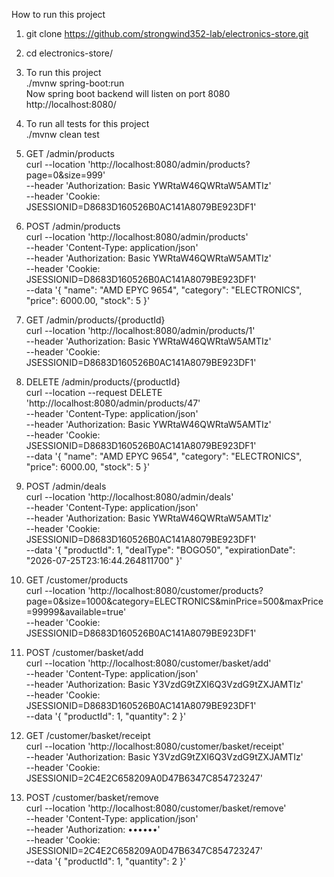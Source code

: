 How to run this project
1. git clone https://github.com/strongwind352-lab/electronics-store.git
2. cd electronics-store/
3. To run this project<br> 
./mvnw spring-boot:run<br>
Now spring boot backend will listen on port 8080<br>
http://localhost:8080/

4. To run all tests for this project<br>
   ./mvnw clean test

5. GET /admin/products <br>
curl --location 'http://localhost:8080/admin/products?page=0&size=999' \
--header 'Authorization: Basic YWRtaW46QWRtaW5AMTIz' \
--header 'Cookie: JSESSIONID=D8683D160526B0AC141A8079BE923DF1'
6. POST /admin/products <br>
   curl --location 'http://localhost:8080/admin/products' \
   --header 'Content-Type: application/json' \
   --header 'Authorization: Basic YWRtaW46QWRtaW5AMTIz' \
   --header 'Cookie: JSESSIONID=D8683D160526B0AC141A8079BE923DF1' \
   --data '{
   "name": "AMD EPYC 9654",
   "category": "ELECTRONICS",
   "price": 6000.00,
   "stock": 5
   }'

7. GET /admin/products/{productId} <br>
   curl --location 'http://localhost:8080/admin/products/1' \
   --header 'Authorization: Basic YWRtaW46QWRtaW5AMTIz' \
   --header 'Cookie: JSESSIONID=D8683D160526B0AC141A8079BE923DF1'
8. DELETE /admin/products/{productId} <br>
   curl --location --request DELETE 'http://localhost:8080/admin/products/47' \
   --header 'Content-Type: application/json' \
   --header 'Authorization: Basic YWRtaW46QWRtaW5AMTIz' \
   --header 'Cookie: JSESSIONID=D8683D160526B0AC141A8079BE923DF1' \
   --data '{
   "name": "AMD EPYC 9654",
   "category": "ELECTRONICS",
   "price": 6000.00,
   "stock": 5
   }'

9. POST /admin/deals <br>
   curl --location 'http://localhost:8080/admin/deals' \
   --header 'Content-Type: application/json' \
   --header 'Authorization: Basic YWRtaW46QWRtaW5AMTIz' \
   --header 'Cookie: JSESSIONID=D8683D160526B0AC141A8079BE923DF1' \
   --data '{
   "productId": 1,
   "dealType": "BOGO50",
   "expirationDate": "2026-07-25T23:16:44.264811700"
   }'

10. GET /customer/products <br>
    curl --location 'http://localhost:8080/customer/products?page=0&size=1000&category=ELECTRONICS&minPrice=500&maxPrice=99999&available=true' \
    --header 'Cookie: JSESSIONID=D8683D160526B0AC141A8079BE923DF1'

11. POST /customer/basket/add <br>
    curl --location 'http://localhost:8080/customer/basket/add' \
    --header 'Content-Type: application/json' \
    --header 'Authorization: Basic Y3VzdG9tZXI6Q3VzdG9tZXJAMTIz' \
    --header 'Cookie: JSESSIONID=D8683D160526B0AC141A8079BE923DF1' \
    --data '{
    "productId": 1,
    "quantity": 2
    }'
12. GET /customer/basket/receipt <br>
    curl --location 'http://localhost:8080/customer/basket/receipt' \
    --header 'Authorization: Basic Y3VzdG9tZXI6Q3VzdG9tZXJAMTIz' \
    --header 'Cookie: JSESSIONID=2C4E2C658209A0D47B6347C854723247'
13. POST /customer/basket/remove <br>
    curl --location 'http://localhost:8080/customer/basket/remove' \
    --header 'Content-Type: application/json' \
    --header 'Authorization: ••••••' \
    --header 'Cookie: JSESSIONID=2C4E2C658209A0D47B6347C854723247' \
    --data '{
    "productId": 1,
    "quantity": 2
    }'
